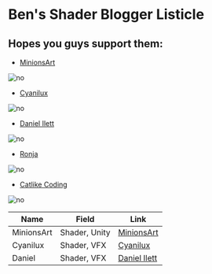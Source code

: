 # Ben's Shader Blogger Listicle
## Hopes you guys support them:

- [MinionsArt](https://minionsart.github.io/tutorials/?type=built-in)

![no](https://yt3.googleusercontent.com/ytc/AIdro_ko4FynnlI8x1ENLYsT5w2tkOCIn_CSUDQUrPTmDHuhrQ=s900-c-k-c0x00ffffff-no-rj)

- [Cyanilux](https://www.cyanilux.com)
  
![no](https://avatars.githubusercontent.com/u/69320946?v=4)

- [Daniel Ilett](https://danielilett.com)
  
![no](https://avatars.githubusercontent.com/u/10574145?v=4)

- [Ronja](https://www.ronja-tutorials.com)
  
![no](https://opengraph.githubassets.com/7f1ede68fb55c55e5568fe4f3de6e9313f729dd1fe6d5d831b056058398d81bf/ronja-tutorials/ShaderTutorials)

- [Catlike Coding](https://catlikecoding.com)
  
![no](https://encrypted-tbn0.gstatic.com/images?q=tbn:ANd9GcQl_qezNCPmFeBZI9w4uFM88iE048R379oYqQ&s)


| Name           | Field         | Link                                                               |
|----------------|---------------|--------------------------------------------------------------------|
| MinionsArt     | Shader, Unity | [MinionsArt](https://minionsart.github.io/tutorials/?type=built-in)|
| Cyanilux       | Shader, VFX   | [Cyanilux](https://www.cyanilux.com)                               |
| Daniel         | Shader, VFX   | [Daniel Ilett](https://danielilett.com)                            |

